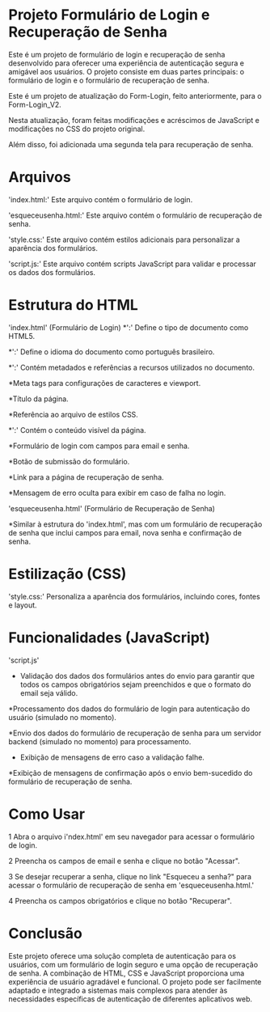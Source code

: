 # Projeto Formulário de Login e Recuperação de Senha 
Este é um projeto de formulário de login e recuperação de senha desenvolvido para oferecer uma experiência de autenticação segura e amigável aos usuários. O projeto consiste em duas partes principais: o formulário de login e o formulário de recuperação de senha.

Este é um projeto de atualização do Form-Login, feito anteriormente, para o Form-Login_V2.

 Nesta atualização, foram feitas modificações e acréscimos de JavaScript e modificações no CSS do projeto original. 

Além disso, foi adicionada uma segunda tela para recuperação de senha.

# Arquivos
'index.html:' Este arquivo contém o formulário de login.

'esqueceusenha.html:' Este arquivo contém o formulário de recuperação de senha.

'style.css:' Este arquivo contém estilos adicionais para personalizar a aparência dos formulários.

'script.js:' Este arquivo contém scripts JavaScript para validar e processar os dados dos formulários.

# Estrutura do HTML
'index.html' (Formulário de Login)
*'<!DOCTYPE html>:' Define o tipo de documento como HTML5.

*'<html lang="pt-BR">:' Define o idioma do documento como português brasileiro.

*'<head>:' Contém metadados e referências a recursos utilizados no documento.

*Meta tags para configurações de caracteres e viewport.

*Título da página.

*Referência ao arquivo de estilos CSS.

*'<body>:' Contém o conteúdo visível da página.

*Formulário de login com campos para email e senha.

*Botão de submissão do formulário.

*Link para a página de recuperação de senha.

*Mensagem de erro oculta para exibir em caso de falha no login.

'esqueceusenha.html' (Formulário de Recuperação de Senha)

*Similar à estrutura do 'index.html', mas com um formulário de recuperação de senha que inclui campos para email, nova senha e confirmação de senha.

# Estilização (CSS)

'style.css:' Personaliza a aparência dos formulários, incluindo cores, fontes e layout.

# Funcionalidades (JavaScript)

'script.js'

* Validação dos dados dos formulários antes do envio para garantir que todos os campos obrigatórios sejam preenchidos e que o formato do email seja válido.

*Processamento dos dados do formulário de login para autenticação do usuário (simulado no momento).

*Envio dos dados do formulário de recuperação de senha para um servidor backend (simulado no momento) para processamento.

* Exibição de mensagens de erro caso a validação falhe.

*Exibição de mensagens de confirmação após o envio bem-sucedido do formulário de recuperação de senha.

# Como Usar

1 Abra o arquivo i'ndex.html' em seu navegador para acessar o formulário de login.

2 Preencha os campos de email e senha e clique no botão "Acessar".

3 Se desejar recuperar a senha, clique no link "Esqueceu a senha?" para acessar o formulário de recuperação de senha em 'esqueceusenha.html.'

4 Preencha os campos obrigatórios e clique no botão "Recuperar".

# Conclusão
Este projeto oferece uma solução completa de autenticação para os usuários, com um formulário de login seguro e uma opção de recuperação de senha. A combinação de HTML, CSS e JavaScript proporciona uma experiência de usuário agradável e funcional. O projeto pode ser facilmente adaptado e integrado a sistemas mais complexos para atender às necessidades específicas de autenticação de diferentes aplicativos web.


